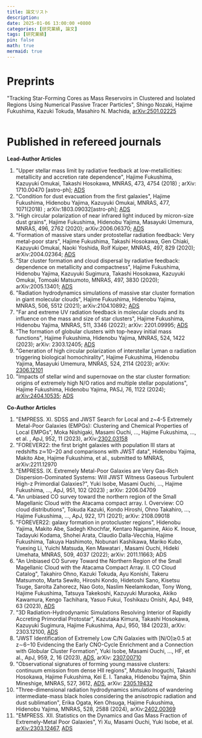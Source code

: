 ```yaml
---
title: 論文リスト
description: 
date: 2025-01-06 13:00:00 +0800
categories: [研究業績, 論文]
tags: [研究業績]
pin: false
math: true
mermaid: true
---
```

# Preprints
"Tracking Star-Forming Cores as Mass Reservoirs in Clustered and Isolated Regions Using Numerical Passive Tracer Particles", Shingo Nozaki, Hajime Fukushima, Kazuki Tokuda, Masahiro N. Machida, [arXiv:2501.02225](2501.02225)
<br><br>

# Published in refereed journals

**Lead-Author Articles**
1. "Upper stellar mass limit by radiative feedback at low-metallicities: metallicity and accretion rate dependence", Hajime Fukushima, Kazuyuki Omukai, Takashi Hosokawa, MNRAS, 473, 4754 (2018) ; arXiv: 1710.00470 [astro-ph]; [ADS](https://ui.adsabs.harvard.edu/abs/2018MNRAS.473.4754F/abstract)
2. "Condition for dust evacuation from the first galaxies", Hajime Fukushima, Hidenobu Yajima, Kazuyuki Omukai, MNRAS, 477, 1071(2018) ; arXiv:1803.09032[astro-ph]; [ADS](https://ui.adsabs.harvard.edu/abs/2018MNRAS.477.1071F/abstract)
3. "High circular polarization of near infrared light induced by micron-size dust grains", Hajime Fukushima, Hidenobu Yajima, Masayuki Umemura, MNRAS, 496, 2762 (2020); arXiv:2006.06370; [ADS](https://ui.adsabs.harvard.edu/abs/2020MNRAS.496.2762F/abstract)
4. "Formation of massive stars under protostellar radiation feedback: Very metal-poor stars", Hajime Fukushima, Takashi Hosokawa, Gen Chiaki, Kazuyuki Omukai, Naoki Yoshida, Rolf Kuiper, MNRAS, 497, 829 (2020);  arXiv:2004.02364; [ADS](https://ui.adsabs.harvard.edu/abs/2020MNRAS.497..829F/abstract)
5. "Star cluster formation and cloud dispersal by radiative feedback: dependence on metallicity and compactness", Hajime Fukushima, Hidenobu Yajima, Kazuyuki Sugimura, Takashi Hosokawa, Kazuyuki Omukai, Tomoaki Matsumoto, MNRAS, 497, 3830 (2020); arXiv:2005.13401; [ADS](https://ui.adsabs.harvard.edu/abs/2020MNRAS.497.3830F/abstract)
6. "Radiation hydrodynamics simulations of massive star cluster formation in giant molecular clouds", Hajime Fukushima, Hidenobu Yajima, MNRAS, 506, 5512 (2021); arXiv:2104.10892; [ADS](https://ui.adsabs.harvard.edu/abs/2021MNRAS.506.5512F/abstract)
7. "Far and extreme UV radiation feedback in molecular clouds and its influence on the mass and size of star clusters", Hajime Fukushima, Hidenobu Yajima, MNRAS, 511, 3346 (2022); arXiv: 2201.09995; [ADS](https://ui.adsabs.harvard.edu/abs/2022MNRAS.511.3346F/abstract)
8. "The formation of globular clusters with top-heavy initial mass functions", Hajime Fukushima, Hidenobu Yajima, MNRAS, 524, 1422 (2023); arXiv: 2303.12405; [ADS](https://ui.adsabs.harvard.edu/abs/2023MNRAS.524.1422F/abstract)
9. "Generation of high circular polarization of interstellar Lyman α radiation triggering biological homochirality", Hajime Fukushima, Hidenobu Yajima, Masayuki Umemura, MNRAS, 524, 2114 (2023); arXiv: [2306.12101](https://arxiv.org/abs/2306.12101)
10. "Impacts of stellar wind and supernovae on the star cluster formation: origins of extremely high N/O ratios and multiple stellar populations", Hajime Fukushima, Hidenobu Yajima, PASJ, 76, 1122 (2024); [arXiv:2404.10535](https://arxiv.org/abs/2404.10535); [ADS](https://ui.adsabs.harvard.edu/abs/2024PASJ...76.1122F/abstract)

**Co-Author Articles**
1. "EMPRESS. XI. SDSS and JWST Search for Local and z~4-5 Extremely Metal-Poor Galaxies (EMPGs): Clustering and Chemical Properties of Local EMPGs", Moka Nishigaki, Masami Ouchi, ..., Hajime Fukushima, ..., et al. , ApJ, 952, 11 (2023), arXiv:[2302.03158](https://arxiv.org/abs/2302.03158)
2. "FOREVER22: the first bright galaxies with population III stars at redshifts z≃10−20 and comparisons with JWST data", Hidenobu Yajima, Makito Abe, Hajime Fukushima, et al., submitted to MNRAS, arXiv:2211.12970
3. "EMPRESS. IX. Extremely Metal-Poor Galaxies are Very Gas-Rich Dispersion-Dominated Systems: Will JWST Witness Gaseous Turbulent High-z Primordial Galaxies?", Yuki Isobe, Masami Ouchi, ..., Hajime Fukushima, ..., ApJ, 951, 102 (2023) ; arXiv: 2206.04709
4. "An unbiased CO survey toward the northern region of the Small Magellanic Cloud with the Atacama compact array. I. Overview: CO cloud distributions", Tokuda Kazuki, Kondo Hiroshi, Ohno Takahiro, ..., Hajime Fukushima, ..., ApJ, 922, 171 (2021);  arXiv: 2108.09018
5. "FOREVER22: galaxy formation in protocluster regions", Hidenobu Yajima, Makito Abe, Sadegh Khochfar, Kentaro Nagamine, Akio K. Inoue, Tadayuki Kodama, Shohei Arata, Claudio Dalla-Vecchia, Hajime Fukushima, Takuya Hashimoto, Nobunari Kashikawa, Mariko Kubo, Yuexing Li, Yuichi Matsuda, Ken Mawatari , Masami Ouchi, Hideki Umehata, MNRAS, 509, 4037 (2022); arXiv: 2011.11663; ADS
6. "An Unbiased CO Survey Toward the Northern Region of the Small Magellanic Cloud with the Atacama Compact Array. II. CO Cloud Catalog", Takahiro Ohno, Kazuki Tokuda, Ayu Konishi, Takeru Matsumoto, Marta Sewiło, Hiroshi Kondo, Hidetoshi Sano, Kisetsu Tsuge, Sarolta Zahorecz, Nao Goto, Naslim Neelamkodan, Tony Wong, Hajime Fukushima, Tatsuya Takekoshi, Kazuyuki Muraoka, Akiko Kawamura, Kengo Tachihara, Yasuo Fukui, Toshikazu Onishi, ApJ, 949, 63 (2023), [ADS](https://ui.adsabs.harvard.edu/abs/2023ApJ...949...63O/abstract)
7. "3D Radiation-Hydrodynamic Simulations Resolving Interior of Rapidly Accreting Primordial Protostar", Kazutaka Kimura, Takashi Hosokawa, Kazuyuki Sugimura, Hajime Fukushima, ApJ, 950, 184 (2023), arXiv: 2303.12100, [ADS](https://ui.adsabs.harvard.edu/abs/2023ApJ...950..184K/abstract)
8. "JWST Identification of Extremely Low C/N Galaxies with [N/O]≳0.5 at z∼6−10 Evidencing the Early CNO-Cycle Enrichment and a Connection with Globular Cluster Formation", Yuki Isobe, Masami Ouchi, ..., HF, et al., ApJ, 959, 2, 16 (2023), [ADS](https://ui.adsabs.harvard.edu/abs/2023ApJ...959..100I/abstract), arXiv: [2307.00710](https://arxiv.org/abs/2307.00710)
9. "Observational signatures of forming young massive clusters: continuum emission from dense HII regions", Mutsuko Inoguchi, Takashi Hosokawa, Hajime Fukushima, Kei E. I. Tanaka, Hidenobu Yajima, Shin Mineshige, MNRAS, 527, 3612, [ADS](https://ui.adsabs.harvard.edu/abs/2024MNRAS.527.3612I/abstract), arXiv: [2305.19432](https://arxiv.org/abs/2305.19432)
10. "Three-dimensional radiation hydrodynamics simulations of wandering intermediate-mass black holes considering the anisotropic radiation and dust sublimation", Erika Ogata, Ken Ohsuga, Hajime Fukushima, Hidenobu Yajima, MNRAS, 528, 2588 (2024), arXiv:[2402.00369](https://arxiv.org/abs/2402.00369)
11. "EMPRESS. XII. Statistics on the Dynamics and Gas Mass Fraction of Extremely-Metal Poor Galaxies", Yi Xu, Masami Ouchi, Yuki Isobe, et al. [arXiv:2303.12467](https://arxiv.org/abs/2303.12467), [ADS](https://ui.adsabs.harvard.edu/abs/2024ApJ...961...49X/abstract)

